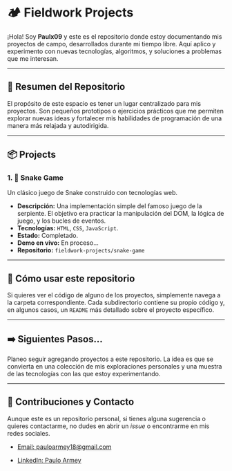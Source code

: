# 🏕️ Fieldwork Projects

¡Hola! Soy **Paulx09** y este es el repositorio donde estoy documentando mis proyectos de campo, desarrollados durante mi tiempo libre. Aquí aplico y experimento con nuevas tecnologías, algoritmos, y soluciones a problemas que me interesan.

---
## 📝 Resumen del Repositorio

El propósito de este espacio es tener un lugar centralizado para mis proyectos. Son pequeños prototipos o ejercicios prácticos que me permiten explorar nuevas ideas y fortalecer mis habilidades de programación de una manera más relajada y autodirigida.

---
## 📦 Projects

### **1. 🐍 Snake Game**

Un clásico juego de Snake construido con tecnologías web.

* **Descripción:** Una implementación simple del famoso juego de la serpiente. El objetivo era practicar la manipulación del DOM, la lógica de juego, y los bucles de eventos.
* **Tecnologías:** `HTML`, `CSS`, `JavaScript`.
* **Estado:** Completado.
* **Demo en vivo:** En proceso...
* **Repositorio:** `fieldwork-projects/snake-game`

---
## 🚧 Cómo usar este repositorio

Si quieres ver el código de alguno de los proyectos, simplemente navega a la carpeta correspondiente. Cada subdirectorio contiene su propio código y, en algunos casos, un `README` más detallado sobre el proyecto específico.

---
## ➡️ Siguientes Pasos...

Planeo seguir agregando proyectos a este repositorio. La idea es que se convierta en una colección de mis exploraciones personales y una muestra de las tecnologías con las que estoy experimentando.

---
## 🤝 Contribuciones y Contacto

Aunque este es un repositorio personal, si tienes alguna sugerencia o quieres contactarme, no dudes en abrir un *issue* o encontrarme en mis redes sociales.


- <a href="mailto:pauloarmey18@gmail.com">Email: pauloarmey18@gmail.com</a>

- <a href="https://linkedin.com/in/paulo-a-ba1a13269" target="blank">LinkedIn: Paulo Armey</a>